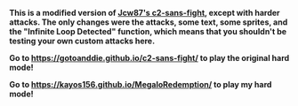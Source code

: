 **This is a modified version of [Jcw87's c2-sans-fight](https://jcw87.github.io/c2-sans-fight/), except with harder attacks. The only changes were the attacks, some text, some sprites, and the "Infinite Loop Detected" function, which means that you shouldn't be testing your own custom attacks here.**

**Go to https://gotoanddie.github.io/c2-sans-fight/ to play the original hard mode!**

**Go to https://kayos156.github.io/MegaloRedemption/ to play my hard mode!**
